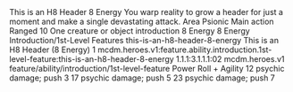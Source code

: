 <ability>
  <name>This is an H8 Header</name>
  <cost>8 Energy</cost>
  <flavor>You warp reality to grow a header for just a moment and make a single devastating attack.</flavor>
  <keywords>
    <keyword>Area</keyword>
    <keyword>Psionic</keyword>
  </keywords>
  <type>Main action</type>
  <distance>Ranged 10</distance>
  <target>One creature or object</target>
  <metadata>
    <class>introduction</class>
    <cost>8 Energy</cost>
    <cost_amount>8</cost_amount>
    <cost_resource>Energy</cost_resource>
    <file_dpath>Introduction/1st-Level Features</file_dpath>
    <item_id>this-is-an-h8-header-8-energy</item_id>
    <item_name>This is an H8 Header (8 Energy)</item_name>
    <level>1</level>
    <scc>mcdm.heroes.v1:feature.ability.introduction.1st-level-feature:this-is-an-h8-header-8-energy</scc>
    <scdc>1.1.1:3.1.1.1:02</scdc>
    <source>mcdm.heroes.v1</source>
    <type>feature/ability/introduction/1st-level-feature</type>
  </metadata>
  <effects>
    <effect type="roll">
      <roll>Power Roll + Agility</roll>
      <t1>12 psychic damage; push 3</t1>
      <t2>17 psychic damage; push 5</t2>
      <t3>23 psychic damage; push 7</t3>
    </effect>
  </effects>
</ability>
